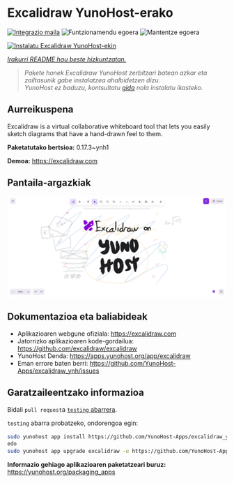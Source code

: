 <!--
Ohart ongi: README hau automatikoki sortu da <https://github.com/YunoHost/apps/tree/master/tools/readme_generator>ri esker
EZ editatu eskuz.
-->

# Excalidraw YunoHost-erako

[![Integrazio maila](https://dash.yunohost.org/integration/excalidraw.svg)](https://dash.yunohost.org/appci/app/excalidraw) ![Funtzionamendu egoera](https://ci-apps.yunohost.org/ci/badges/excalidraw.status.svg) ![Mantentze egoera](https://ci-apps.yunohost.org/ci/badges/excalidraw.maintain.svg)

[![Instalatu Excalidraw YunoHost-ekin](https://install-app.yunohost.org/install-with-yunohost.svg)](https://install-app.yunohost.org/?app=excalidraw)

*[Irakurri README hau beste hizkuntzatan.](./ALL_README.md)*

> *Pakete honek Excalidraw YunoHost zerbitzari batean azkar eta zailtasunik gabe instalatzea ahalbidetzen dizu.*  
> *YunoHost ez baduzu, kontsultatu [gida](https://yunohost.org/install) nola instalatu ikasteko.*

## Aurreikuspena

Excalidraw is a virtual collaborative whiteboard tool that lets you easily sketch diagrams that have a hand-drawn feel to them.


**Paketatutako bertsioa:** 0.17.3~ynh1

**Demoa:** <https://excalidraw.com>

## Pantaila-argazkiak

![Excalidraw(r)en pantaila-argazkia](./doc/screenshots/screenshot.png)

## Dokumentazioa eta baliabideak

- Aplikazioaren webgune ofiziala: <https://excalidraw.com>
- Jatorrizko aplikazioaren kode-gordailua: <https://github.com/excalidraw/excalidraw>
- YunoHost Denda: <https://apps.yunohost.org/app/excalidraw>
- Eman errore baten berri: <https://github.com/YunoHost-Apps/excalidraw_ynh/issues>

## Garatzaileentzako informazioa

Bidali `pull request`a [`testing` abarrera](https://github.com/YunoHost-Apps/excalidraw_ynh/tree/testing).

`testing` abarra probatzeko, ondorengoa egin:

```bash
sudo yunohost app install https://github.com/YunoHost-Apps/excalidraw_ynh/tree/testing --debug
edo
sudo yunohost app upgrade excalidraw -u https://github.com/YunoHost-Apps/excalidraw_ynh/tree/testing --debug
```

**Informazio gehiago aplikazioaren paketatzeari buruz:** <https://yunohost.org/packaging_apps>
